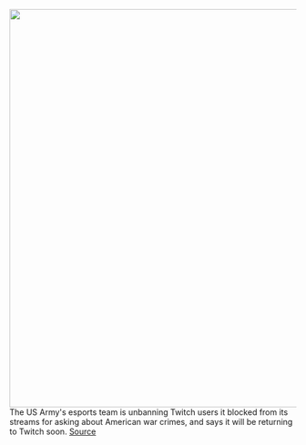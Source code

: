 <img src='https://cdn.vox-cdn.com/thumbor/D0Jp-ntMtEGSLzmXF6IKZjFDtTo=/0x0:960x640/1200x800/filters:focal(404x244:556x396)/cdn.vox-cdn.com/uploads/chorus_image/image/67163898/76603164_1384608288385847_8930596477202333696_o.0.jpg' width='700px' /><br/>
The US Army's esports team is unbanning Twitch users it blocked from its streams for asking about American war crimes, and says it will be returning to Twitch soon.
<a href='https://www.theverge.com/2020/8/6/21356771/us-army-esports-stream-unbans-resinstates-commenters-asking-questions-war-crimes'> Source <a/>